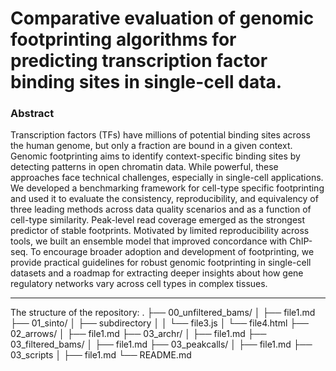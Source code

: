
# Comparative evaluation of genomic footprinting algorithms for predicting transcription factor binding sites in single-cell data.

### Abstract
Transcription factors (TFs) have millions of potential binding sites across the human genome, but only a fraction are bound in a given context. Genomic footprinting aims to identify context-specific binding sites by detecting patterns in open chromatin data. While powerful, these approaches face technical challenges, especially in single-cell applications. We developed a benchmarking framework for cell-type specific footprinting and used it to evaluate the consistency, reproducibility, and equivalency of three leading methods across data quality scenarios and as a function of cell-type similarity. Peak-level read coverage emerged as the strongest predictor of stable footprints. Motivated by limited reproducibility across tools, we built an ensemble model that improved concordance with ChIP-seq. To encourage broader adoption and development of footprinting, we provide practical guidelines for robust genomic footprinting in single-cell datasets and a roadmap for extracting deeper insights about how gene regulatory networks vary across cell types in complex tissues. 

---------------
The structure of the repository:
.
├── 00_unfiltered_bams/
│   ├── file1.md
├── 01_sinto/
│   ├── subdirectory
│   │   └── file3.js
│   └── file4.html
├── 02_arrows/
│   ├── file1.md
├── 03_archr/
│   ├── file1.md
├── 03_filtered_bams/
│   ├── file1.md
├── 03_peakcalls/
│   ├── file1.md
├── 03_scripts
│   ├── file1.md
└── README.md

